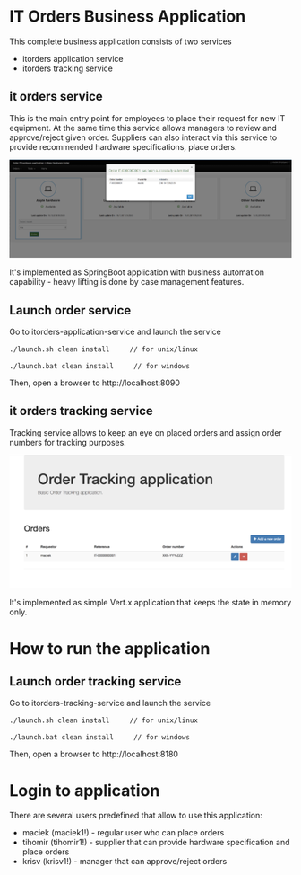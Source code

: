 # IT Orders Business Application

This complete business application consists of two services

* itorders application service
* itorders tracking service


## it orders service

This is the main entry point for employees to place their request for new IT equipment.
At the same time this service allows managers to review and approve/reject given order.
Suppliers can also interact via this service to provide recommended hardware specifications, place orders.

![Order service screenshot](itorders-service.png?raw=true)

It's implemented as SpringBoot application with business automation capability - heavy lifting is
done by case management features.

## Launch order service

Go to itorders-application-service and launch the service
```
./launch.sh clean install     // for unix/linux
```

```
./launch.bat clean install     // for windows
```

Then, open a browser to http://localhost:8090

## it orders tracking service

Tracking service allows to keep an eye on placed orders and assign order numbers for tracking purposes.

![Tracking service screenshot](tracking-service.png?raw=true)

It's implemented as simple Vert.x application that keeps the state in memory only.

# How to run the application

## Launch order tracking service

Go to itorders-tracking-service and launch the service
```
./launch.sh clean install     // for unix/linux
```

```
./launch.bat clean install     // for windows
```

Then, open a browser to http://localhost:8180

# Login to application

There are several users predefined that allow to use this application:
- maciek (maciek1!) - regular user who can place orders
- tihomir (tihomir1!) - supplier that can provide hardware specification and place orders
- krisv (krisv1!) - manager that can approve/reject orders

